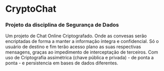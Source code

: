 # CryptoChat
### Projeto da disciplina de Segurança de Dados

Um projeto de Chat Online Criptografado. Onde as convesas serão encriptadas de forma a manter a informação íntegra e confidencial. Só o usuário de destino e fim terão acesso plano as suas respectivas mensagens, graças ao impedimento de interceptação de terceiros. Com uso de Criptografia assimétrica (chave pública e privada) - de ponta a ponta - e persistencia em bases de dados diferentes.
